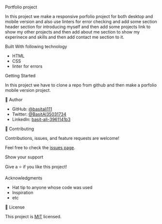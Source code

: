  Portfolio project

In this project we make a responsive porfolio project for both desktop and mobile version and also use linters for error checking  and add some section header section for introducing myself and then add some projects link to show my other projects and then add about me section to show my experinece and skills and then add contact me section to it.


 Built With following technology
- HTML
- CSS
- linter for errors


 Getting Started

In this project we have to clone a repo from github and then make a porfolio mobile version project.



👤 Author

- GitHub: [@basitali111](https://github.com/basitali111)
- Twitter: [@BasitAl35031734 ](https://twitter.com/BasitAl35031734)
- LinkedIn: [basit-ali-3961141b3](https://linkedin.com/in/basit-ali-3961141b3)




 🤝 Contributing

Contributions, issues, and feature requests are welcome!

Feel free to check the [issues page](../../issues/).

 Show your support

Give a ⭐️ if you like this project!

Acknowledgments

- Hat tip to anyone whose code was used
- Inspiration
- etc

 📝 License

This project is [MIT](./MIT.md) licensed.

